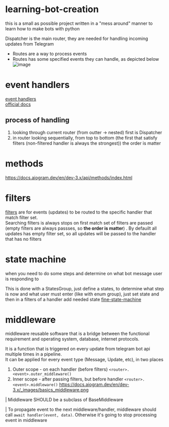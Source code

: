 # learning-bot-creation
this is a small as possible project written in a "mess around" manner to learn how to make bots with python

Dispatcher is the main router, they are needed for handling incoming updates from Telegram
- Routes are a way to process events
- Routes has some specified events they can handle, as depicted below  
![image](https://github.com/KidPudel/learning-bot-creation/assets/63263301/3abed1ae-a5f5-45eb-aded-ee43a4327d29)

# event handlers
[event handlers](https://docs.aiogram.dev/en/dev-3.x/dispatcher/router.html)  
[official docs](https://core.telegram.org/bots/api#august-18-2023)
## process of handling
1. looking through current router (from outter -> nested) first is Dispatcher
2. in router looking sequentially, from top to bottom (the first that satisfy filters (non-filtered handler is always the strongest))
the order is matter

# methods
https://docs.aiogram.dev/en/dev-3.x/api/methods/index.html

# filters
[filters](https://docs.aiogram.dev/en/dev-3.x/dispatcher/filters/command.html) are for events (updates) to be routed to the specific handler that match filter set.  
Searching filters is always stops on first match set of filters are passed (empty filters are always passses, so **the order is matter**) . By defauilt all updates has empty filter set, so all updates will be passed to the handler that has no filters

# state machine
when you need to do some steps and determine on what bot message user is responding to

This is done with a StatesGroup, just define a states, to determine what step is now and what user must enter
(like with enum group), just set state and then in a filters of a handler add needed state
[fine-state-machine](https://docs.aiogram.dev/en/dev-3.x/dispatcher/finite_state_machine/index.html)

# middleware
middleware reusable software that is a bridge between the functional requirement and operating system, database, internet protocols.  

It is a function that is triggered on every update from telegram bot api multiple times in a pipeline.  
It can be applied for every event type (Message, Update, etc), in two places
1. Outer scope - on each handler (before filters) `<router>.<event>.outer_middleware()`
2. Inner scope - after passing filters, but before handler `<router>.<event>.middleware()`
https://docs.aiogram.dev/en/dev-3.x/_images/basics_middleware.png

| Middleware SHOULD be a subclass of BaseMiddleware  

| To propagate event to the next middleware/handler, middleware should call `await handler(event, data)`. Otherwise it's going to stop processing event in middleware
